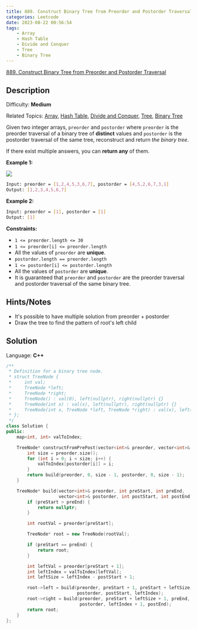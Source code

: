 ```yaml
---
title: 889. Construct Binary Tree from Preorder and Postorder Traversal
categories: Leetcode
date: 2023-08-22 00:56:54
tags:
    - Array
    - Hash Table
    - Divide and Conquer
    - Tree
    - Binary Tree
---
```


[889\. Construct Binary Tree from Preorder and Postorder Traversal](https://leetcode.com/problems/construct-binary-tree-from-preorder-and-postorder-traversal/)

## Description

Difficulty: **Medium**

Related Topics: [Array](https://leetcode.com/tag/https://leetcode.com/tag/array//), [Hash Table](https://leetcode.com/tag/https://leetcode.com/tag/hash-table//), [Divide and Conquer](https://leetcode.com/tag/https://leetcode.com/tag/divide-and-conquer//), [Tree](https://leetcode.com/tag/https://leetcode.com/tag/tree//), [Binary Tree](https://leetcode.com/tag/https://leetcode.com/tag/binary-tree//)

Given two integer arrays, `preorder` and `postorder` where `preorder` is the preorder traversal of a binary tree of **distinct** values and `postorder` is the postorder traversal of the same tree, reconstruct and return _the binary tree_.

If there exist multiple answers, you can **return any** of them.

**Example 1:**

![](https://assets.leetcode.com/uploads/2021/07/24/lc-prepost.jpg)

```bash
Input: preorder = [1,2,4,5,3,6,7], postorder = [4,5,2,6,7,3,1]
Output: [1,2,3,4,5,6,7]
```

**Example 2:**

```bash
Input: preorder = [1], postorder = [1]
Output: [1]
```

**Constraints:**

* `1 <= preorder.length <= 30`
* `1 <= preorder[i] <= preorder.length`
* All the values of `preorder` are **unique**.
* `postorder.length == preorder.length`
* `1 <= postorder[i] <= postorder.length`
* All the values of `postorder` are **unique**.
* It is guaranteed that `preorder` and `postorder` are the preorder traversal and postorder traversal of the same binary tree.

## Hints/Notes

* It's possible to have multiple solution from preorder + postorder
* Draw the tree to find the pattern of root's left child

## Solution

Language: **C++**

```C++
/**
 * Definition for a binary tree node.
 * struct TreeNode {
 *     int val;
 *     TreeNode *left;
 *     TreeNode *right;
 *     TreeNode() : val(0), left(nullptr), right(nullptr) {}
 *     TreeNode(int x) : val(x), left(nullptr), right(nullptr) {}
 *     TreeNode(int x, TreeNode *left, TreeNode *right) : val(x), left(left), right(right) {}
 * };
 */
class Solution {
public:
    map<int, int> valToIndex;

    TreeNode* constructFromPrePost(vector<int>& preorder, vector<int>& postorder) {
        int size = preorder.size();
        for (int i = 0; i < size; i++) {
            valToIndex[postorder[i]] = i;
        }
        return build(preorder, 0, size - 1, postorder, 0, size - 1);
    }

    TreeNode* build(vector<int>& preorder, int preStart, int preEnd,
                    vector<int>& postorder, int postStart, int postEnd) {
        if (preStart > preEnd) {
            return nullptr;
        }

        int rootVal = preorder[preStart];

        TreeNode* root = new TreeNode(rootVal);

        if (preStart == preEnd) {
            return root;
        }

        int leftVal = preorder[preStart + 1];
        int leftIndex = valToIndex[leftVal];
        int leftSize = leftIndex - postStart + 1;

        root->left = build(preorder, preStart + 1, preStart + leftSize,
                           postorder, postStart, leftIndex);
        root->right = build(preorder, preStart + leftSize + 1, preEnd,
                            postorder, leftIndex + 1, postEnd);
        return root;
    }
};
```

